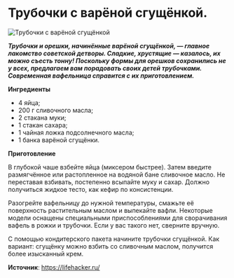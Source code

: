 # Трубочки с варёной сгущёнкой.

![Трубочки с варёной сгущёнкой](/images/Kulinar/Vipechka/trubochki-sguzchenka.jpg 'Трубочки с варёной сгущёнкой')

_**Трубочки и орешки, начинённые варёной сгущёнкой, — главное лакомство советской детворы. Сладкие, хрустящие — казалось, их можно съесть тонну! Поскольку формы для орешков сохранились не у всех, предлагаем вам порадовать своих детей трубочками. Современная вафельница справится с их приготовлением.**_

**Ингредиенты**

- 4 яйца;
- 200 г сливочного масла;
- 2 стакана муки;
- 1 стакан сахара;
- 1 чайная ложка подсолнечного масла;
- 1 банка варёной сгущёнки.

**Приготовление**

В глубокой чаше взбейте яйца (миксером быстрее). Затем введите размягчённое или растопленное на водяной бане сливочное масло. Не переставая взбивать, постепенно всыпайте муку и сахар. Должно получиться жидкое тесто, как кефир по консистенции.

Разогрейте вафельницу до нужной температуры, смажьте её поверхность растительным маслом и выпекайте вафли. Некоторые модели оснащены специальными приспособлениями для сворачивания вафель в рожки и трубочки. Если у вас такого нет, сверните вручную.

С помощью кондитерского пакета начините трубочки сгущёнкой. Как вариант: сгущёнку можно взбить со сливочным маслом, получится более изысканный крем.

**Источник**: https://lifehacker.ru/

